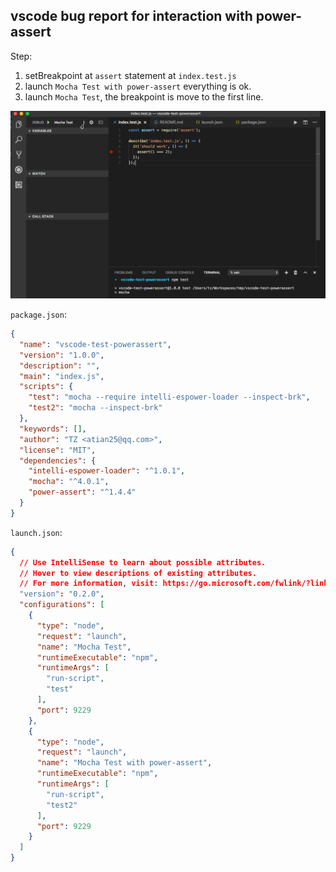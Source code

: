 ## vscode bug report for interaction with power-assert

Step:

1. setBreakpoint at `assert` statement at `index.test.js`
2. launch `Mocha Test with power-assert` everything is ok.
3. launch `Mocha Test`, the breakpoint is move to the first line.

![](./vscode-report-test.gif)

`package.json`:

```json
{
  "name": "vscode-test-powerassert",
  "version": "1.0.0",
  "description": "",
  "main": "index.js",
  "scripts": {
    "test": "mocha --require intelli-espower-loader --inspect-brk",
    "test2": "mocha --inspect-brk"
  },
  "keywords": [],
  "author": "TZ <atian25@qq.com>",
  "license": "MIT",
  "dependencies": {
    "intelli-espower-loader": "^1.0.1",
    "mocha": "^4.0.1",
    "power-assert": "^1.4.4"
  }
}
```

`launch.json`:

```json
{
  // Use IntelliSense to learn about possible attributes.
  // Hover to view descriptions of existing attributes.
  // For more information, visit: https://go.microsoft.com/fwlink/?linkid=830387
  "version": "0.2.0",
  "configurations": [
    {
      "type": "node",
      "request": "launch",
      "name": "Mocha Test",
      "runtimeExecutable": "npm",
      "runtimeArgs": [
        "run-script",
        "test"
      ],
      "port": 9229
    },
    {
      "type": "node",
      "request": "launch",
      "name": "Mocha Test with power-assert",
      "runtimeExecutable": "npm",
      "runtimeArgs": [
        "run-script",
        "test2"
      ],
      "port": 9229
    }
  ]
}
```